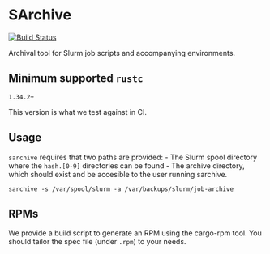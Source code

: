 SArchive
========

[![Build Status](https://travis-ci.org/itkovian/sarchive.svg?branch=master)](https://travis-ci.org/itkovian/sarchive)

Archival tool for Slurm job scripts and accompanying environments.

## Minimum supported `rustc`

`1.34.2+`

This version is what we test against in CI.

## Usage

`sarchive` requires that two paths are provided:
    - The Slurm spool directory where the `hash.[0-9]` directories can be found
    - The archive directory, which should exist and be accesible to the user running sarchive.

`sarchive -s /var/spool/slurm -a /var/backups/slurm/job-archive`

## RPMs

We provide a build script to generate an RPM using the cargo-rpm tool. You should tailor the spec file (under `.rpm`) to your needs.

